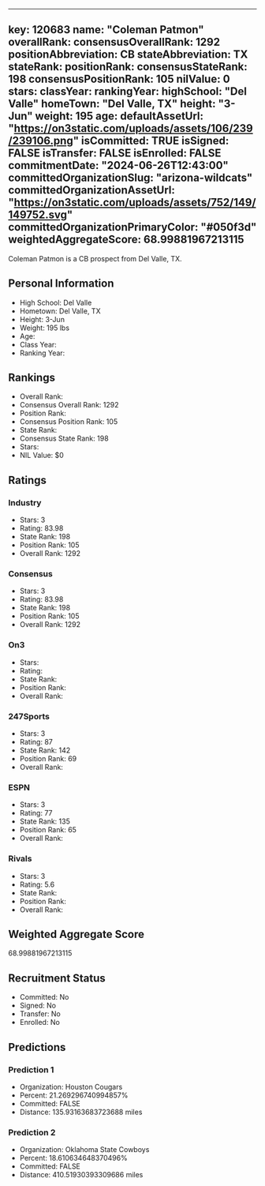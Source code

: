 ---
  key: 120683
  name: "Coleman Patmon"
  overallRank: 
  consensusOverallRank: 1292
  positionAbbreviation: CB
  stateAbbreviation: TX
  stateRank: 
  positionRank: 
  consensusStateRank: 198
  consensusPositionRank: 105
  nilValue: 0
  stars: 
  classYear: 
  rankingYear: 
  highSchool: "Del Valle"
  homeTown: "Del Valle, TX"
  height: "3-Jun"
  weight: 195
  age: 
  defaultAssetUrl: "https://on3static.com/uploads/assets/106/239/239106.png"
  isCommitted: TRUE
  isSigned: FALSE
  isTransfer: FALSE
  isEnrolled: FALSE
  commitmentDate: "2024-06-26T12:43:00"
  committedOrganizationSlug: "arizona-wildcats"
  committedOrganizationAssetUrl: "https://on3static.com/uploads/assets/752/149/149752.svg"
  committedOrganizationPrimaryColor: "#050f3d"
  weightedAggregateScore: 68.99881967213115
  ---
  
  Coleman Patmon is a CB prospect from Del Valle, TX.
  
  ## Personal Information
  - High School: Del Valle
  - Hometown: Del Valle, TX
  - Height: 3-Jun
  - Weight: 195 lbs
  - Age: 
  - Class Year: 
  - Ranking Year: 
  
  ## Rankings
  - Overall Rank: 
  - Consensus Overall Rank: 1292
  - Position Rank: 
  - Consensus Position Rank: 105
  - State Rank: 
  - Consensus State Rank: 198
  - Stars: 
  - NIL Value: $0
  
  ## Ratings
  
  ### Industry
  - Stars: 3
  - Rating: 83.98
  - State Rank: 198
  - Position Rank: 105
  - Overall Rank: 1292
  
  ### Consensus
  - Stars: 3
  - Rating: 83.98
  - State Rank: 198
  - Position Rank: 105
  - Overall Rank: 1292
  
  ### On3
  - Stars: 
  - Rating: 
  - State Rank: 
  - Position Rank: 
  - Overall Rank: 
  
  ### 247Sports
  - Stars: 3
  - Rating: 87
  - State Rank: 142
  - Position Rank: 69
  - Overall Rank: 
  
  ### ESPN
  - Stars: 3
  - Rating: 77
  - State Rank: 135
  - Position Rank: 65
  - Overall Rank: 
  
  ### Rivals
  - Stars: 3
  - Rating: 5.6
  - State Rank: 
  - Position Rank: 
  - Overall Rank: 
  
  ## Weighted Aggregate Score
  68.99881967213115
  
  ## Recruitment Status
  - Committed: No
  - Signed: No
  - Transfer: No
  - Enrolled: No
  
  
  
  ## Predictions
  
  ### Prediction 1
  - Organization: Houston Cougars
  - Percent: 21.269296740994857%
  - Committed: FALSE
  - Distance: 135.93163683723688 miles
  
  ### Prediction 2
  - Organization: Oklahoma State Cowboys
  - Percent: 18.610634648370496%
  - Committed: FALSE
  - Distance: 410.51930393309686 miles
  